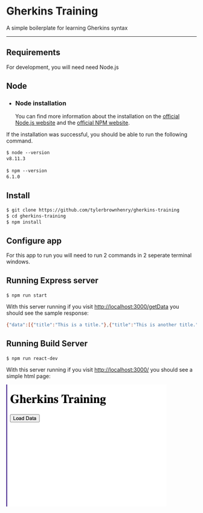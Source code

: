 # Gherkins Training

A simple boilerplate for learning Gherkins syntax

---
## Requirements

For development, you will need need Node.js 

## Node
- ### Node installation
  You can find more information about the installation on the [official Node.js website](https://nodejs.org/) and the [official NPM website](https://npmjs.org/).

If the installation was successful, you should be able to run the following command.

    $ node --version
    v8.11.3

    $ npm --version
    6.1.0

## Install

    $ git clone https://github.com/tylerbrownhenry/gherkins-training
    $ cd gherkins-training
    $ npm install

## Configure app

For this app to run you will need to run 2 commands in 2 seperate terminal windows.

## Running Express server

    $ npm run start

With this server running if you visit [http://localhost:3000/getData](http://localhost:3000/getData) you should see the sample response:

```bash
{"data":[{"title":"This is a title."},{"title":"This is another title."}]}
```

## Running Build Server

    $ npm run react-dev

With this server running if you visit [http://localhost:3000/](http://localhost:3000/) you should see a simple html page:

![Preview](preview.png?raw=true "Preview")


